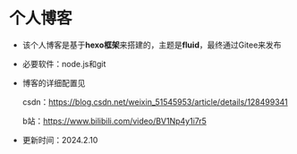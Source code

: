 # 个人博客
* 该个人博客是基于**hexo框架**来搭建的，主题是**fluid**，最终通过Gitee来发布
* 必要软件：node.js和git
* 博客的详细配置见

  csdn：https://blog.csdn.net/weixin_51545953/article/details/128499341
  
  b站：https://www.bilibili.com/video/BV1Np4y1i7r5
* 更新时间：2024.2.10
